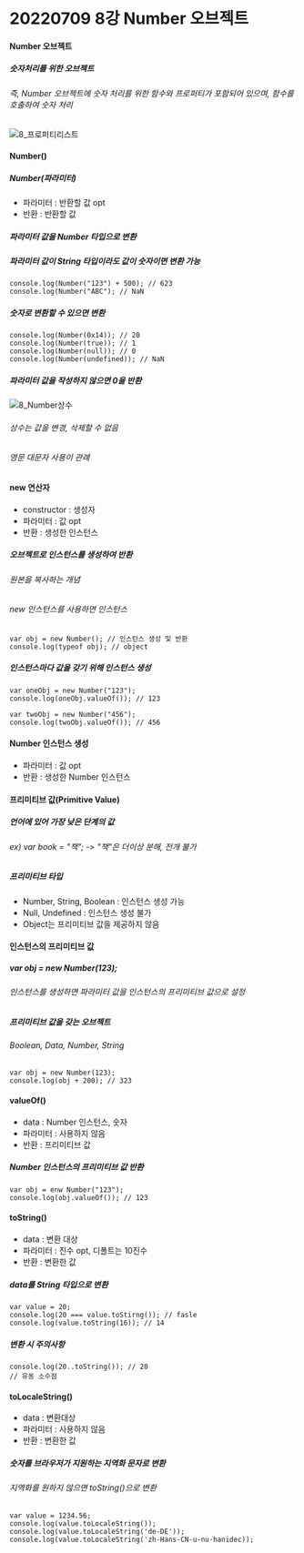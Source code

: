 # 20220709 8강 Number 오브젝트                                         

#### Number 오브젝트
##### 숫자처리를 위한 오브젝트
###### 즉, Number 오브젝트에 숫자 처리를 위한 함수와 프로퍼티가 포함되어 있으며, 함수를 호출하여 숫자 처리
![8_프로퍼티리스트](https://user-images.githubusercontent.com/62472117/178107590-2d00e175-e56d-454f-a955-b03df13d8d48.png)

#### Number()
##### Number(파라미터)
- 파라미터 : 반환할 값 opt
- 반환 : 반환할 값
##### 파라미터 값을 Number 타입으로 변환
##### 파라미터 값이 String 타입이라도 값이 숫자이면 변환 가능
```
console.log(Number("123") + 500); // 623
console.log(Number("ABC"); // NaN
```
##### 숫자로 변환할 수 있으면 변환
```
console.log(Number(0x14)); // 20
console.log(Number(true)); // 1
console.log(Number(null)); // 0
console.log(Number(undefined)); // NaN
```
##### 파라미터 값을 작성하지 않으면 0을 반환
![8_Number상수](https://user-images.githubusercontent.com/62472117/178108250-c1ed0de2-27ad-46d4-948c-cdb59b7d3529.png)
###### 상수는 값을 변경, 삭제할 수 없음
###### 영문 대문자 사용이 관례

#### new 연산자
- constructor : 생성자
- 파라미터 : 값 opt
- 반환 : 생성한 인스턴스
##### 오브젝트로 인스턴스를 생성하여 반환
###### 원본을 복사하는 개념
###### new 인스턴스를 사용하면 인스턴스
``` 
var obj = new Number(); // 인스턴스 생성 및 반환
console.log(typeof obj); // object
```
##### 인스턴스마다 값을 갖기 위해 인스턴스 생성
```
var oneObj = new Number("123");
console.log(oneObj.valueOf()); // 123

var twoObj = new Number("456");
console.log(twoObj.valueOf()); // 456
```
#### Number 인스턴스 생성
- 파라미터 : 값 opt
- 반환 : 생성한 Number 인스턴스

#### 프리미티브 값(Primitive Value)
##### 언어에 있어 가장 낮은 단계의 값
###### ex) var book = "책"; -> "책"은 더이상 분해, 전개 불가

##### 프리미티브 타입
- Number, String, Boolean : 인스턴스 생성 가능
- Null, Undefined : 인스턴스 생성 불가
- Object는 프리미티브 값을 제공하지 않음

#### 인스턴스의 프리미티브 값
##### var obj = new Number(123);
###### 인스턴스를 생성하면 파라미터 값을 인스턴스의 프리미티브 값으로 설정
##### 프리미티브 값을 갖는 오브젝트 
###### Boolean, Data, Number, String
```
var obj = new Number(123);
console.log(obj + 200); // 323
```
#### valueOf()
- data : Number 인스턴스, 숫자
- 파라미터 : 사용하지 않음
- 반환 : 프리미티브 값
##### Number 인스턴스의 프리미티브 값 반환
```
var obj = enw Number("123");
console.log(obj.valueOf()); // 123
```
#### toString()
- data : 변환 대상
- 파라미터 : 진수 opt, 디폴트는 10진수
- 반환 : 변환한 값
##### data를 String 타입으로 변환
```
var value = 20;
console.log(20 === value.toStirng()); // fasle
console.log(value.toString(16)); // 14
```
##### 변환 시 주의사항
```
console.log(20..toString()); // 20
// 유동 소수점
```
#### toLocaleString()
- data : 변환대상
- 파라미터 : 사용하지 않음
- 반환 : 변환한 값
##### 숫자를 브라우저가 지원하는 지역화 문자로 변환
###### 지역화를 원하지 않으면 toString()으로 변환
```
var value = 1234.56;
console.log(value.toLocaleString());
console.log(value.toLocaleString('de-DE'));
console.log(value.toLocaleString('zh-Hans-CN-u-nu-hanidec));
